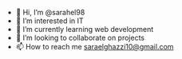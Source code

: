 - 👋 Hi, I’m @sarahel98
- 👀 I’m interested in IT 
- 🌱 I’m currently learning web development
- 💞️ I’m looking to collaborate on projects
- 📫 How to reach me saraelghazzi10@gmail.com

<!---
sarahel98/sarahel98 is a ✨ special ✨ repository because its `README.md` (this file) appears on your GitHub profile.
You can click the Preview link to take a look at your changes.
--->
